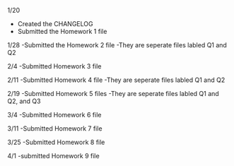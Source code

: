 1/20
- Created the CHANGELOG
- Submitted the Homework 1 file

1/28
-Submitted the Homework 2 file
-They are seperate files labled Q1 and Q2

2/4
-Submitted Homework 3 file

2/11
-Submitted Homework 4 file
-They are seperate files labled Q1 and Q2

2/19
-Submitted Homework 5 files
-They are seperate files labled Q1 and Q2, and Q3

3/4
-Submitted Homework 6 file

3/11
-Submitted Homework 7 file

3/25
-Submitted Homework 8 file

4/1
-submitted Homework 9 file
